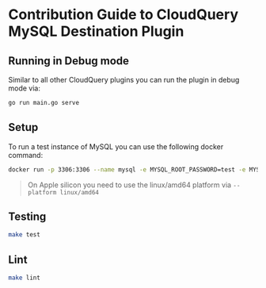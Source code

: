 # Contribution Guide to CloudQuery MySQL Destination Plugin

## Running in Debug mode

Similar to all other CloudQuery plugins you can run the plugin in debug mode via:

```bash
go run main.go serve
```

## Setup

To run a test instance of MySQL you can use the following docker command:

```bash
docker run -p 3306:3306 --name mysql -e MYSQL_ROOT_PASSWORD=test -e MYSQL_DATABASE=cloudquery  -d mysql:5.7
```

> On Apple silicon you need to use the linux/amd64 platform via `--platform linux/amd64`

## Testing

```bash
make test
```

## Lint

```bash
make lint
```